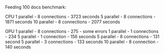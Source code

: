 Feeding 100 docs benchmark:

CPU
1 parallel - 8 connections - 3723 seconds
5 parallel - 8 connections - 1871 seconds
10 parallel - 8 connections - 2077 seconds

GPU
1 parallel - 8 connections - 275 - some errors
1 parallel - 1 connections - 234
5 parallel - 1 connection - 156 seconds
5 parallel - 8 connections - 131 second
5 parallel - 3 connections - 133 seconds
10 parallel - 8 connection - 140 seconds